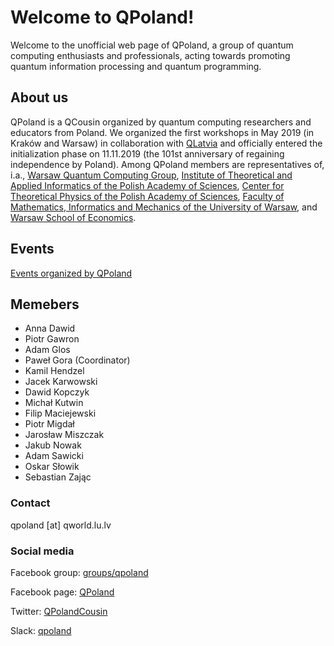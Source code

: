 # Welcome to QPoland!

Welcome to the unofficial web page of QPoland, a group of quantum computing enthusiasts and professionals, acting towards promoting quantum information processing and quantum programming. 

## About us

QPoland is a QCousin organized by quantum computing researchers and educators from Poland. We organized the first workshops in May 2019 (in Kraków and Warsaw) in collaboration with [QLatvia](https://qworld.lu.lv/index.php/qlatvia/) and officially entered the initialization phase on 11.11.2019 (the 101st anniversary of regaining independence by Poland). Among QPoland members are representatives of, i.a., [Warsaw Quantum Computing Group](https://www.facebook.com/groups/warsaw.quantum), [Institute of Theoretical and Applied Informatics of the Polish Academy of Sciences](https://iitis.pl/en), [Center for Theoretical Physics of the Polish Academy of Sciences](http://www.cft.edu.pl/), [Faculty of Mathematics, Informatics and Mechanics of the University of Warsaw](https://www.mimuw.edu.pl/en), and [Warsaw School of Economics](http://www.sgh.waw.pl/en/Pages/default.aspx).

## Events

[Events organized by QPoland](/events/)

## Memebers

- Anna Dawid
- Piotr Gawron
- Adam Glos
- Paweł Gora (Coordinator)
- Kamil Hendzel
- Jacek Karwowski
- Dawid Kopczyk
- Michał Kutwin
- Filip Maciejewski
- Piotr Migdał
- Jarosław Miszczak
- Jakub Nowak
- Adam Sawicki
- Oskar Słowik
- Sebastian Zając

### Contact

qpoland [at] qworld.lu.lv

### Social media

Facebook group: [groups/qpoland](https://www.facebook.com/groups/qpoland)

Facebook page: [QPoland](https://www.facebook.com/QPoland-110308580421373)

Twitter: [QPolandCousin](https://twitter.com/QPolandCousin)

Slack:
[qpoland](https://join.slack.com/t/qpoland/shared_invite/zt-cfeuwob7-uQH6BjW9k_WbWnAME8Uyuw) 


